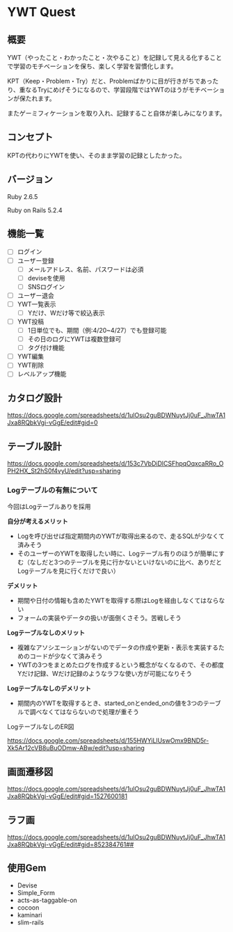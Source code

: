 # YWT Quest

## 概要

YWT（やったこと・わかったこと・次やること）を記録して見える化することで学習のモチベーションを保ち、楽しく学習を習慣化します。

KPT（Keep・Problem・Try）だと、Problemばかりに目が行きがちであったり、重なるTryにめげそうになるので、学習段階ではYWTのほうがモチベーションが保たれます。

またゲーミフィケーションを取り入れ、記録すること自体が楽しみになります。

## コンセプト

KPTの代わりにYWTを使い、そのまま学習の記録としたかった。

## バージョン

Ruby 2.6.5

Ruby on Rails 5.2.4

## 機能一覧

- [ ] ログイン
- [ ] ユーザー登録
  - [ ] メールアドレス、名前、パスワードは必須
  - [ ] deviseを使用
  - [ ] SNSログイン
- [ ] ユーザー退会
- [ ] YWT一覧表示
  - [ ] Yだけ、Wだけ等で絞込表示
- [ ] YWT投稿
  - [ ] 1日単位でも、期間（例:4/20~4/27）でも登録可能
  - [ ] その日のログにYWTは複数登録可
  - [ ] タグ付け機能
- [ ] YWT編集
- [ ] YWT削除
- [ ] レベルアップ機能

## カタログ設計

<https://docs.google.com/spreadsheets/d/1ulOsu2guBDWNuytJj0uF_JhwTA1Jxa8RQbkVgi-vGgE/edit#gid=0>

## テーブル設計

<https://docs.google.com/spreadsheets/d/153c7VbDiDlCSFhpqOqxcaRRo_OPH2HX_St2hS0f4vyU/edit?usp=sharing>

### Logテーブルの有無について

今回はLogテーブルありを採用

**自分が考えるメリット**

- Logを呼び出せば指定期間内のYWTが取得出来るので、走るSQLが少なくて済みそう
- そのユーザーのYWTを取得したい時に、Logテーブル有りのほうが簡単にすむ（なしだと3つのテーブルを見に行かないといけないのに比べ、ありだとLogテーブルを見に行くだけで良い）

**デメリット**

- 期間や日付の情報も含めたYWTを取得する際はLogを経由しなくてはならない
- フォームの実装やデータの扱いが面倒くさそう。苦戦しそう

**Logテーブルなしのメリット**

- 複雑なアソシエーションがないのでデータの作成や更新・表示を実装するためのコードが少なくて済みそう
- YWTの3つをまとめたログを作成するという概念がなくなるので、その都度Yだけ記録、Wだけ記録のようなラフな使い方が可能になりそう

**Logテーブルなしのデメリット**

- 期間内のYWTを取得するとき、started_onとended_onの値を3つのテーブルで調べなくてはならないので処理が重そう

LogテーブルなしのER図

<https://docs.google.com/spreadsheets/d/155HWYiLlUswOmx9BND5r-Xk5Ar12cVB8uBuODmw-ABw/edit?usp=sharing>

## 画面遷移図

<https://docs.google.com/spreadsheets/d/1ulOsu2guBDWNuytJj0uF_JhwTA1Jxa8RQbkVgi-vGgE/edit#gid=1527600181>

## ラフ画

<https://docs.google.com/spreadsheets/d/1ulOsu2guBDWNuytJj0uF_JhwTA1Jxa8RQbkVgi-vGgE/edit#gid=852384761##>

## 使用Gem

- Devise
- Simple_Form
- acts-as-taggable-on
- cocoon
- kaminari
- slim-rails
